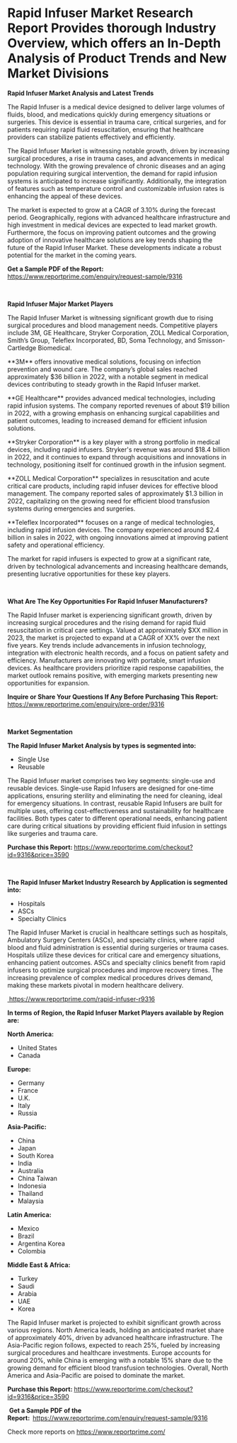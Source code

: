 <p><h1>Rapid Infuser Market Research Report Provides thorough Industry Overview, which offers an In-Depth Analysis of Product Trends and New Market Divisions</h1></p><p><strong>Rapid Infuser Market Analysis and Latest Trends</strong></p>
<p><p>The Rapid Infuser is a medical device designed to deliver large volumes of fluids, blood, and medications quickly during emergency situations or surgeries. This device is essential in trauma care, critical surgeries, and for patients requiring rapid fluid resuscitation, ensuring that healthcare providers can stabilize patients effectively and efficiently.</p><p>The Rapid Infuser Market is witnessing notable growth, driven by increasing surgical procedures, a rise in trauma cases, and advancements in medical technology. With the growing prevalence of chronic diseases and an aging population requiring surgical intervention, the demand for rapid infusion systems is anticipated to increase significantly. Additionally, the integration of features such as temperature control and customizable infusion rates is enhancing the appeal of these devices.</p><p>The market is expected to grow at a CAGR of 3.10% during the forecast period. Geographically, regions with advanced healthcare infrastructure and high investment in medical devices are expected to lead market growth. Furthermore, the focus on improving patient outcomes and the growing adoption of innovative healthcare solutions are key trends shaping the future of the Rapid Infuser Market. These developments indicate a robust potential for the market in the coming years.</p></p>
<p><strong>Get a Sample PDF of the Report:&nbsp;</strong> <a href="https://www.reportprime.com/enquiry/request-sample/9316?utm_campaign=2717&utm_medium=2&utm_source=Github&utm_content=ia&utm_term=20032025&utm_id=rapid-infuser">https://www.reportprime.com/enquiry/request-sample/9316</a></p>
<p>&nbsp;</p>
<p><strong>Rapid Infuser Major Market Players</strong></p>
<p><p>The Rapid Infuser Market is witnessing significant growth due to rising surgical procedures and blood management needs. Competitive players include 3M, GE Healthcare, Stryker Corporation, ZOLL Medical Corporation, Smith’s Group, Teleflex Incorporated, BD, Soma Technology, and Smisson-Cartledge Biomedical.</p><p>**3M** offers innovative medical solutions, focusing on infection prevention and wound care. The company’s global sales reached approximately $36 billion in 2022, with a notable segment in medical devices contributing to steady growth in the Rapid Infuser market.</p><p>**GE Healthcare** provides advanced medical technologies, including rapid infusion systems. The company reported revenues of about $19 billion in 2022, with a growing emphasis on enhancing surgical capabilities and patient outcomes, leading to increased demand for efficient infusion solutions.</p><p>**Stryker Corporation** is a key player with a strong portfolio in medical devices, including rapid infusers. Stryker's revenue was around $18.4 billion in 2022, and it continues to expand through acquisitions and innovations in technology, positioning itself for continued growth in the infusion segment.</p><p>**ZOLL Medical Corporation** specializes in resuscitation and acute critical care products, including rapid infuser devices for effective blood management. The company reported sales of approximately $1.3 billion in 2022, capitalizing on the growing need for efficient blood transfusion systems during emergencies and surgeries.</p><p>**Teleflex Incorporated** focuses on a range of medical technologies, including rapid infusion devices. The company experienced around $2.4 billion in sales in 2022, with ongoing innovations aimed at improving patient safety and operational efficiency.</p><p>The market for rapid infusers is expected to grow at a significant rate, driven by technological advancements and increasing healthcare demands, presenting lucrative opportunities for these key players.</p></p>
<p>&nbsp;</p>
<p><strong>What Are The Key Opportunities For Rapid Infuser Manufacturers?</strong></p>
<p><p>The Rapid Infuser market is experiencing significant growth, driven by increasing surgical procedures and the rising demand for rapid fluid resuscitation in critical care settings. Valued at approximately $XX million in 2023, the market is projected to expand at a CAGR of XX% over the next five years. Key trends include advancements in infusion technology, integration with electronic health records, and a focus on patient safety and efficiency. Manufacturers are innovating with portable, smart infusion devices. As healthcare providers prioritize rapid response capabilities, the market outlook remains positive, with emerging markets presenting new opportunities for expansion.</p></p>
<p><strong>Inquire or Share Your Questions If Any Before Purchasing This Report:</strong> <a href="https://www.reportprime.com/enquiry/pre-order/9316?utm_campaign=2717&utm_medium=2&utm_source=Github&utm_content=ia&utm_term=20032025&utm_id=rapid-infuser">https://www.reportprime.com/enquiry/pre-order/9316</a></p>
<p>&nbsp;</p>
<p><strong>Market Segmentation</strong></p>
<p><strong>The Rapid Infuser Market Analysis by types is segmented into:</strong></p>
<p><ul><li>Single Use</li><li>Reusable</li></ul></p>
<p><p>The Rapid Infuser market comprises two key segments: single-use and reusable devices. Single-use Rapid Infusers are designed for one-time applications, ensuring sterility and eliminating the need for cleaning, ideal for emergency situations. In contrast, reusable Rapid Infusers are built for multiple uses, offering cost-effectiveness and sustainability for healthcare facilities. Both types cater to different operational needs, enhancing patient care during critical situations by providing efficient fluid infusion in settings like surgeries and trauma care.</p></p>
<p><strong>Purchase this Report:&nbsp;</strong><a href="https://www.reportprime.com/checkout?id=9316&price=3590&utm_campaign=2717&utm_medium=2&utm_source=Github&utm_content=ia&utm_term=20032025&utm_id=rapid-infuser">https://www.reportprime.com/checkout?id=9316&price=3590</a></p>
<p>&nbsp;</p>
<p><strong>The Rapid Infuser Market Industry Research by Application is segmented into:</strong></p>
<p><ul><li>Hospitals</li><li>ASCs</li><li>Specialty Clinics</li></ul></p>
<p><p>The Rapid Infuser Market is crucial in healthcare settings such as hospitals, Ambulatory Surgery Centers (ASCs), and specialty clinics, where rapid blood and fluid administration is essential during surgeries or trauma cases. Hospitals utilize these devices for critical care and emergency situations, enhancing patient outcomes. ASCs and specialty clinics benefit from rapid infusers to optimize surgical procedures and improve recovery times. The increasing prevalence of complex medical procedures drives demand, making these markets pivotal in modern healthcare delivery.</p></p>
<p><a href="https://www.reportprime.com/rapid-infuser-r9316?utm_campaign=2717&utm_medium=2&utm_source=Github&utm_content=ia&utm_term=20032025&utm_id=rapid-infuser">&nbsp;https://www.reportprime.com/rapid-infuser-r9316</a></p>
<p><strong>In terms of Region, the Rapid Infuser Market Players available by Region are:</strong></p>
<p>
    <p> <strong> North America: </strong>
        <ul>
            <li>United States</li>
            <li>Canada</li>
        </ul>
        </p> 
    <p> <strong> Europe: </strong>
        <ul>
            <li>Germany</li>
            <li>France</li>
            <li>U.K.</li>
            <li>Italy</li>
            <li>Russia</li>
        </ul>
        </p> 
    <p> <strong> Asia-Pacific: </strong>
        <ul>
            <li>China</li>
            <li>Japan</li>
            <li>South Korea</li>
            <li>India</li>
            <li>Australia</li>
            <li>China Taiwan</li>
            <li>Indonesia</li>
            <li>Thailand</li>
            <li>Malaysia</li>
        </ul>
        </p> 
    <p> <strong> Latin America: </strong>
        <ul>
            <li>Mexico</li>
            <li>Brazil</li>
            <li>Argentina Korea</li>
            <li>Colombia</li>
        </ul>
        </p> 
    <p> <strong> Middle East & Africa: </strong>
        <ul>
            <li>Turkey</li>
            <li>Saudi</li>
            <li>Arabia</li>
            <li>UAE</li>
            <li>Korea</li>
        </ul>
    </p>
    </p>
<p><p>The Rapid Infuser market is projected to exhibit significant growth across various regions. North America leads, holding an anticipated market share of approximately 40%, driven by advanced healthcare infrastructure. The Asia-Pacific region follows, expected to reach 25%, fueled by increasing surgical procedures and healthcare investments. Europe accounts for around 20%, while China is emerging with a notable 15% share due to the growing demand for efficient blood transfusion technologies. Overall, North America and Asia-Pacific are poised to dominate the market.</p></p>
<p><strong>Purchase this Report: </strong><a href="https://www.reportprime.com/checkout?id=9316&price=3590&utm_campaign=2717&utm_medium=2&utm_source=Github&utm_content=ia&utm_term=20032025&utm_id=rapid-infuser">https://www.reportprime.com/checkout?id=9316&price=3590</a></p>
<p>&nbsp;<strong>Get a Sample PDF of the Report:&nbsp;&nbsp;</strong><a href="https://www.reportprime.com/enquiry/request-sample/9316?utm_campaign=2717&utm_medium=2&utm_source=Github&utm_content=ia&utm_term=20032025&utm_id=rapid-infuser">https://www.reportprime.com/enquiry/request-sample/9316</a></p>
<p><strong></strong></p>
<p>Check more reports on <a href="https://www.reportprime.com/?utm_campaign=2717&utm_medium=2&utm_source=Github&utm_content=ia&utm_term=20032025&utm_id=rapid-infuser">https://www.reportprime.com/</a></p>